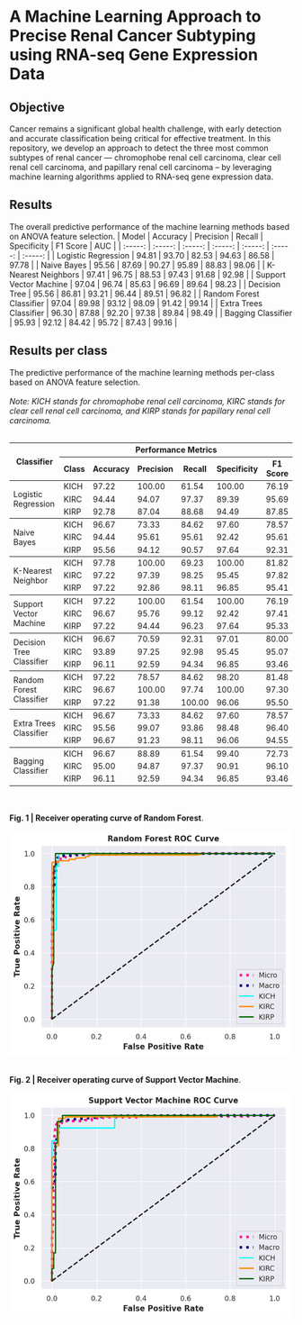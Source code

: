 # A Machine Learning Approach to Precise Renal Cancer Subtyping using RNA-seq Gene Expression Data

## Objective 

Cancer remains a significant global health challenge, with early detection and accurate classification being critical for effective treatment. In this repository, we develop an approach to detect the three most common subtypes of renal cancer — chromophobe renal cell carcinoma, clear cell renal cell carcinoma, and papillary renal cell carcinoma – by leveraging machine learning algorithms applied to RNA-seq gene expression data. 


## Results
The overall predictive performance of the machine learning methods based on ANOVA feature selection.
| Model | Accuracy | Precision | Recall | Specificity | F1 Score | AUC |
| :-----: | :-----: | :-----: | :-----: | :-----: | :-----: | :-----: |
| Logistic Regression | 94.81 | 93.70 | 82.53 | 94.63 | 86.58 | 97.78 |
| Naive Bayes | 95.56 | 87.69 | 90.27 | 95.89 | 88.83 | 98.06 |
| K-Nearest Neighbors | 97.41 | 96.75 | 88.53 | 97.43 | 91.68 | 92.98 |
| Support Vector Machine | 97.04 | 96.74 | 85.63 | 96.69 | 89.64 | 98.23 |
| Decision Tree | 95.56 | 86.81 | 93.21 | 96.44 | 89.51 | 96.82 |
| Random Forest Classifier | 97.04 | 89.98 | 93.12 | 98.09 | 91.42 | 99.14 |
| Extra Trees Classifier | 96.30 | 87.88 | 92.20 | 97.38 | 89.84 | 98.49 |
| Bagging Classifier | 95.93 | 92.12 | 84.42 | 95.72 | 87.43 | 99.16 |


<h2>Results per class</h2>
The predictive performance of the machine learning methods per-class based on ANOVA feature selection.
<br>
<br>
<i>Note: KICH stands for chromophobe renal cell carcinoma, KIRC stands for clear cell renal cell carcinoma, and KIRP stands for papillary renal cell carcinoma.</i>
<br>
<br>
<table>
  <thead>
    <tr>
      <th rowspan="2">Classifier</th>
      <th colspan="6">Performance Metrics</th>
    </tr>
    <tr>
        <th>Class</th>
      <th>Accuracy</th>
      <th>Precision</th>
      <th>Recall</th>
      <th>Specificity</th>
      <th>F1 Score</th>
    </tr>
  </thead>
  <tbody>
    <!-- Replace the placeholder values with your actual data -->
    <tr>
      <td rowspan="3">Logistic Regression</td>
      <td>KICH</td>
      <td>97.22</td>
      <td>100.00</td>
      <td>61.54</td>
      <td>100.00</td>
      <td>76.19</td>
    </tr>
    <tr>
      <td>KIRC</td>
      <td>94.44</td>
      <td>94.07</td>
      <td>97.37</td>
      <td>89.39</td>
      <td>95.69</td>
    </tr>
    <tr>
      <td>KIRP</td>
      <td>92.78</td>
      <td>87.04</td>
      <td>88.68</td>
      <td>94.49</td>
      <td>87.85</td>
    </tr>
  </tbody>
    <tbody>
    <!-- Replace the placeholder values with your actual data -->
    <tr>
      <td rowspan="3">Naive Bayes</td>
      <td>KICH</td>
      <td>96.67</td>
      <td>73.33</td>
      <td>84.62</td>
      <td>97.60</td>
      <td>78.57</td>
    </tr>
    <tr>
      <td>KIRC</td>
      <td>94.44</td>
      <td>95.61</td>
      <td>95.61</td>
      <td>92.42</td>
      <td>95.61</td>
    </tr>
    <tr>
      <td>KIRP</td>
      <td>95.56</td>
      <td>94.12</td>
      <td>90.57</td>
      <td>97.64</td>
      <td>92.31</td>
    </tr>
  </tbody>
    <tbody>
    <!-- Replace the placeholder values with your actual data -->
    <tr>
      <td rowspan="3">K-Nearest Neighbor</td>
      <td>KICH</td>
      <td>97.78</td>
      <td>100.00</td>
      <td>69.23</td>
      <td>100.00</td>
      <td>81.82</td>
    </tr>
    <tr>
      <td>KIRC</td>
      <td>97.22</td>
      <td>97.39</td>
      <td>98.25</td>
      <td>95.45</td>
      <td>97.82</td>
    </tr>
    <tr>
      <td>KIRP</td>
      <td>97.22</td>
      <td>92.86</td>
      <td>98.11</td>
      <td>96.85</td>
      <td>95.41</td>
    </tr>
  </tbody>
    <tbody>
    <!-- Replace the placeholder values with your actual data -->
    <tr>
      <td rowspan="3">Support Vector Machine</td>
      <td>KICH</td>
      <td>97.22</td>
      <td>100.00</td>
      <td>61.54</td>
      <td>100.00</td>
      <td>76.19</td>
    </tr>
    <tr>
      <td>KIRC</td>
      <td>96.67</td>
      <td>95.76</td>
      <td>99.12</td>
      <td>92.42</td>
      <td>97.41</td>
    </tr>
    <tr>
      <td>KIRP</td>
      <td>97.22</td>
      <td>94.44</td>
      <td>96.23</td>
      <td>97.64</td>
      <td>95.33</td>
    </tr>
  </tbody>
    <tbody>
    <!-- Replace the placeholder values with your actual data -->
    <tr>
      <td rowspan="3">Decision Tree Classifier</td>
      <td>KICH</td>
      <td>96.67</td>
      <td>70.59</td>
      <td>92.31</td>
      <td>97.01</td>
      <td>80.00</td>
    </tr>
    <tr>
      <td>KIRC</td>
      <td>93.89</td>
      <td>97.25</td>
      <td>92.98</td>
      <td>95.45</td>
      <td>95.07</td>
    </tr>
    <tr>
      <td>KIRP</td>
      <td>96.11</td>
      <td>92.59</td>
      <td>94.34</td>
      <td>96.85</td>
      <td>93.46</td>
    </tr>
  </tbody>
    <tbody>
    <!-- Replace the placeholder values with your actual data -->
    <tr>
      <td rowspan="3">Random Forest Classifier</td>
      <td>KICH</td>
      <td>97.22</td>
      <td>78.57</td>
      <td>84.62</td>
      <td>98.20</td>
      <td>81.48</td>
    </tr>
    <tr>
      <td>KIRC</td>
      <td>96.67</td>
      <td>100.00</td>
      <td>97.74</td>
      <td>100.00</td>
      <td>97.30</td>
    </tr>
    <tr>
      <td>KIRP</td>
      <td>97.22</td>
      <td>91.38</td>
      <td>100.00</td>
      <td>96.06</td>
      <td>95.50</td>
    </tr>
  </tbody>
    <tbody>
    <!-- Replace the placeholder values with your actual data -->
    <tr>
      <td rowspan="3">Extra Trees Classifier</td>
      <td>KICH</td>
      <td>96.67</td>
      <td>73.33</td>
      <td>84.62</td>
      <td>97.60</td>
      <td>78.57</td>
    </tr>
    <tr>
      <td>KIRC</td>
      <td>95.56</td>
      <td>99.07</td>
      <td>93.86</td>
      <td>98.48</td>
      <td>96.40</td>
    </tr>
    <tr>
      <td>KIRP</td>
      <td>96.67</td>
      <td>91.23</td>
      <td>98.11</td>
      <td>96.06</td>
      <td>94.55</td>
    </tr>
  </tbody>
    <tbody>
    <!-- Replace the placeholder values with your actual data -->
    <tr>
      <td rowspan="3">Bagging Classifier</td>
      <td>KICH</td>
      <td>96.67</td>
      <td>88.89</td>
      <td>61.54</td>
      <td>99.40</td>
      <td>72.73</td>
    </tr>
    <tr>
      <td>KIRC</td>
      <td>95.00</td>
      <td>94.87</td>
      <td>97.37</td>
      <td>90.91</td>
      <td>96.10</td>
    </tr>
    <tr>
      <td>KIRP</td>
      <td>96.11</td>
      <td>92.59</td>
      <td>94.34</td>
      <td>96.85</td>
      <td>93.46</td>
    </tr>
  </tbody>
</table>


<br>
<br>
<b>Fig. 1 | Receiver operating curve of Random Forest</b>.
<p>
<img src="_output/anova/Random Forest_rocauc.png" alt="random forest" width="500" height="400">
</p>
<br />
<b>Fig. 2 | Receiver operating curve of Support Vector Machine</b>.
<p>
<img src="_output/anova/Support Vector Machine_rocauc.png" alt="svm" width="500" height="400">
</p>